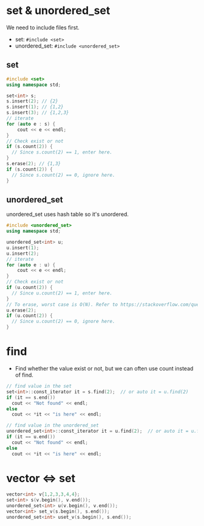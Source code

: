 # set & unordered_set

We need to include files first.

* set: `#include <set>`
* unordered_set: `#include <unordered_set>`

## set

```c++
#include <set>
using namespace std;

set<int> s;
s.insert(2); // {2}
s.insert(1); // {1,2}
s.insert(3); // {1,2,3}
// iterate
for (auto e : s) {
    cout << e << endl;
}
// Check exist or not
if (s.count(2)) {
  // Since s.count(2) == 1, enter here.
}
s.erase(2); // {1,3}
if (s.count(2)) {
  // Since s.count(2) == 0, ignore here.
}
```

## unordered_set

unordered_set uses hash table so it's unordered.

```c++
#include <unordered_set>
using namespace std;

unordered_set<int> u;
u.insert(1);
u.insert(2);
// iterate
for (auto e : u) {
    cout << e << endl;
}
// Check exist or not
if (u.count(2)) { 
  // Since u.count(2) == 1, enter here.
}
// To erase, worst case is O(N). Refer to https://stackoverflow.com/questions/34556937/stdunordered-seterase-complexity
u.erase(2);
if (u.count(2)) {
  // Since u.count(2) == 0, ignore here.
}
```

# find

* Find whether the value exist or not, but we can often use count instead of find.

```c++
// find value in the set
set<int>::const_iterator it = s.find(2);  // or auto it = u.find(2)
if (it == s.end())
  cout << "Not found" << endl;
else
  cout << *it << "is here" << endl;

// find value in the unordered_set
unordered_set<int>::const_iterator it = u.find(2);  // or auto it = u.find(2)
if (it == u.end())
  cout << "Not found" << endl;
else
  cout << *it << "is here" << endl;
```

# vector <=> set

```c++
vector<int> v{1,2,3,3,4,4};
set<int> s(v.begin(), v.end());
unordered_set<int> u(v.begin(), v.end());
vector<int> set_v(s.begin(), s.end());
unordered_set<int> uset_v(s.begin(), s.end());
```
